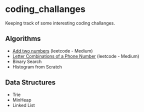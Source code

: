 # coding_challanges

Keeping track of some interesting coding challanges.

## Algorithms
* [Add two numbers](https://leetcode.com/problems/letter-combinations-of-a-phone-number/) (leetcode - Medium)
* [Letter Combinations of a Phone Number](https://leetcode.com/problems/letter-combinations-of-a-phone-number/) (leetcode - Medium)
* Binary Search
* Histogram from Scratch

## Data Structures
* Trie
* MinHeap
* Linked List